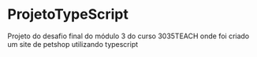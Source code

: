 # ProjetoTypeScript
Projeto do desafio final do módulo 3 do curso 3035TEACH onde foi criado um site de petshop utilizando typescript
